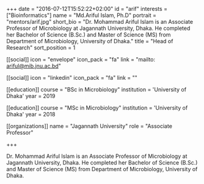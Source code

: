 +++
date = "2016-07-12T15:52:22+02:00"
id = "arif"
interests = ["Bioinformatics"]
name = "Md.Ariful Islam, Ph.D"
portrait = "mentors/arif.jpg"
short_bio = "Dr. Mohammad Ariful Islam is an Associate Professor of Microbiology at Jagannath University, Dhaka. He completed her Bachelor of Science (B.Sc.) and Master of Science (MS) from Department of Microbiology, University of Dhaka."
title = "Head of Research"
sort_position = 1

[[social]]
    icon = "envelope"
    icon_pack = "fa"
    link = "mailto: ariful@mib.jnu.ac.bd"

[[social]]
    icon = "linkedin"
    icon_pack = "fa"
    link = ""

[[education]]
    course = "BSc in Microbiology"
    institution = 'University of Dhaka'
    year = 2019

[[education]]
    course = "MSc in Microbiology"
    institution = 'University of Dhaka'
    year = 2018

[[organizations]]
    name = "Jagannath University"
    role = "Associate Professor"

+++

Dr. Mohammad Ariful Islam is an Associate Professor of Microbiology at Jagannath University, Dhaka. He completed her Bachelor of Science (B.Sc.) and Master of Science (MS) from Department of Microbiology, University of Dhaka.

